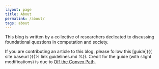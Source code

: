 ```yaml
---
layout: page
title: About
permalink: /about/
tags: about
---
```


This blog is written by a collective of researchers dedicated to discussing foundational questions in computation and society.

If you are contributing an article to this blog, please follow this [guide]({{ site.baseurl }}{% link guidelines.md %}). Credit for the guide (with slight modifications) is due to [Off the Convex Path](https://www.offconvex.org/about/).
